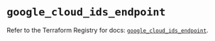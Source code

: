 # `google_cloud_ids_endpoint`

Refer to the Terraform Registry for docs: [`google_cloud_ids_endpoint`](https://registry.terraform.io/providers/hashicorp/google/6.8.0/docs/resources/cloud_ids_endpoint).
